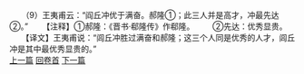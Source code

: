 　　（9）王夷甫云：“阎丘冲优于满奋。郝隆①；此三人并是高才，冲最先达②。”
　　【注释】①郝隆：《晋书·郗隆传》作郗隆。
　　②先达：优秀显贵。
　　【译文】王夷甫说：“闾丘冲胜过满奋和郝隆；这三个人同是优秀的人才，闾丘冲是其中最优秀显贵的。”
<br>[上一篇](09_08) [回卷首](09_00) [下一篇](09_10)

